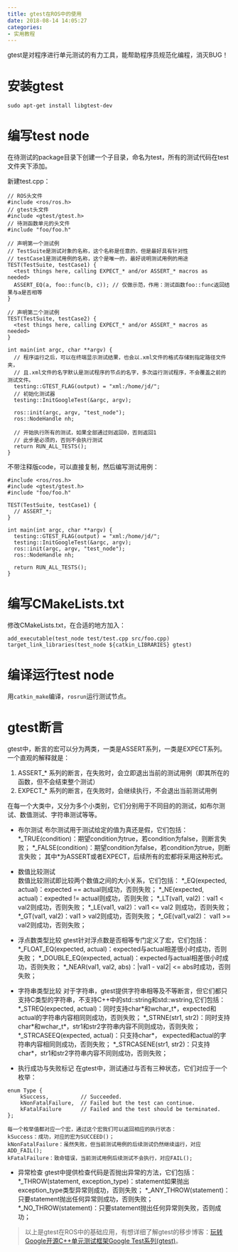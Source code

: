 ```yaml
---
title: gtest在ROS中的使用
date: 2018-08-14 14:05:27
categories: 
- 实用教程
---
```


gtest是对程序进行单元测试的有力工具，能帮助程序员规范化编程，消灭BUG！

# 安装gtest

```
sudo apt-get install libgtest-dev
```

# 编写test node

在待测试的package目录下创建一个子目录，命名为test，所有的测试代码在test文件夹下添加。

新建test.cpp：

```
// ROS头文件
#include <ros/ros.h>
// gtest头文件
#include <gtest/gtest.h>
// 待测函数单元的头文件
#include "foo/foo.h"

// 声明第一个测试例
// TestSuite是测试对象的名称，这个名称是任意的，但是最好具有针对性
// testCase1是测试用例的名称，这个是唯一的，最好说明测试用例的用途
TEST(TestSuite, testCase1) {
  <test things here, calling EXPECT_* and/or ASSERT_* macros as needed>
  ASSERT_EQ(a, foo::func(b, c)); // 仅做示范，作用：测试函数foo::func返回结果与a是否相等
}

// 声明第二个测试例
TEST(TestSuite, testCase2) {
  <test things here, calling EXPECT_* and/or ASSERT_* macros as needed>
}

int main(int argc, char **argv) {
  // 程序运行之后，可以在终端显示测试结果，也会以.xml文件的格式存储到指定路径文件夹，
  // 且.xml文件的名字默认是测试程序的节点的名字，多次运行测试程序，不会覆盖之前的测试文件。
  testing::GTEST_FLAG(output) = "xml:/home/jd/";
  // 初始化测试器
  testing::InitGoogleTest(&argc, argv);

  ros::init(argc, argv, "test_node");
  ros::NodeHandle nh;

  // 开始执行所有的测试，如果全部通过则返回0，否则返回1
  // 此步是必须的，否则不会执行测试
  return RUN_ALL_TESTS();
}
```

不带注释版code，可以直接复制，然后编写测试用例：

```
#include <ros/ros.h>
#include <gtest/gtest.h>
#include "foo/foo.h"

TEST(TestSuite, testCase1) {
  // ASSERT_*;
}

int main(int argc, char **argv) {
  testing::GTEST_FLAG(output) = "xml:/home/jd/";
  testing::InitGoogleTest(&argc, argv);
  ros::init(argc, argv, "test_node");
  ros::NodeHandle nh;

  return RUN_ALL_TESTS();
}
```

# 编写CMakeLists.txt

修改CMakeLists.txt，在合适的地方加入：

```
add_executable(test_node test/test.cpp src/foo.cpp)
target_link_libraries(test_node ${catkin_LIBRARIES} gtest)
```

# 编译运行test node

用`catkin_make`编译，`rosrun`运行测试节点。

# gtest断言

gtest中，断言的宏可以分为两类，一类是ASSERT系列，一类是EXPECT系列。一个直观的解释就是：

1. ASSERT_\* 系列的断言，在失败时，会立即退出当前的测试用例（即其所在的函数，但不会结束整个测试）
2. EXPECT_\* 系列的断言，在失败时，会继续执行，不会退出当前测试用例

在每一个大类中，又分为多个小类别，它们分别用于不同目的的测试，如布尔测试、数值测试、字符串测试等等。

* 布尔测试
布尔测试用于测试给定的值为真还是假，它们包括：
\*\_TRUE(condition)：期望condition为true，若condition为false，则断言失败；
\*\_FALSE(condition)：期望condition为false，若condition为true，则断言失败；
其中\*为ASSERT或者EXPECT，后续所有的宏都将采用这种形式。

* 数值比较测试    
数值比较测试即比较两个数值之间的大小关系，它们包括：
\*\_EQ(expected, actual)：expected == actual则成功，否则失败；
\*\_NE(expected, actual)：expedted !=  actual则成功，否则失败；
\*\_LT(val1, val2)：val1 < val2则成功，否则失败；
\*\_LE(val1, val2)：val1 <= val2 则成功，否则失败；
\*\_GT(val1, val2)：val1 > val2则成功，否则失败；
\*\_GE(val1,val2)： val1 >= val2则成功，否则失败；
    
* 浮点数类型比较
gtest针对浮点数是否相等专门定义了宏，它们包括：
\*\_FLOAT_EQ(expected, actual)：expected与actual相差很小时成功，否则失败；
\*\_DOUBLE_EQ(expected, actual)：expected与actual相差很小时成功，否则失败；
\*\_NEAR(val1, val2, abs)：|val1 - val2| <= abs时成功，否则失败；

* 字符串类型比较
对于字符串，gtest提供字符串相等及不等断言，但它们都只支持C类型的字符串，不支持C++中的std::string和std::wstring,它们包括：
\*\_STREQ(expected, actual)：同时支持char\*和wchar_t\*，expected和actual的字符串内容相同则成功，否则失败；
\*\_STRNE(str1, str2)：同时支持char\*和wchar_t\*，str1和str2字符串内容不同则成功，否则失败；
\*\_STRCASEEQ(expected, actual)：只支持char\*， expected和actual的字符串内容相同则成功，否则失败；
\*\_STRCASENE(str1, str2)：只支持char\*，str1和str2字符串内容不同则成功，否则失败；

* 执行成功与失败标记
在gtest中，测试通过与否有三种状态，它们对应于一个枚举：
```
enum Type {
    kSuccess,          // Succeeded.
    kNonFatalFailure,  // Failed but the test can continue.
    kFatalFailure      // Failed and the test should be terminated.
};
```
    每一个枚举值都对应一个宏，通过这个宏我们可以返回相应的执行状态：
    kSuccess：成功，对应的宏为SUCCEED()；
    kNonFatalFailure：虽然失败，但当前测试用例的后续测试仍然继续运行，对应ADD_FAIL();
    kFatalFailure：致命错误，当前测试用例后续测试不会执行，对应FAIL();

* 异常检查
gtest中提供检查代码是否抛出异常的方法，它们包括：
\*\_THROW(statement, exception_type)：statement如果抛出exception_type类型异常则成功，否则失败；
\*\_ANY_THROW(statement)：只要statement抛出任何异常则成功，否则失败；
\*\_NO_THROW(statement)：只要statement抛出任何异常则失败，否则成功；



> 以上是gtest在ROS中的基础应用，有想详细了解gtest的移步博客：[玩转Google开源C++单元测试框架Google Test系列(gtest)](http://www.cnblogs.com/coderzh/archive/2009/03/31/1426758.html)。